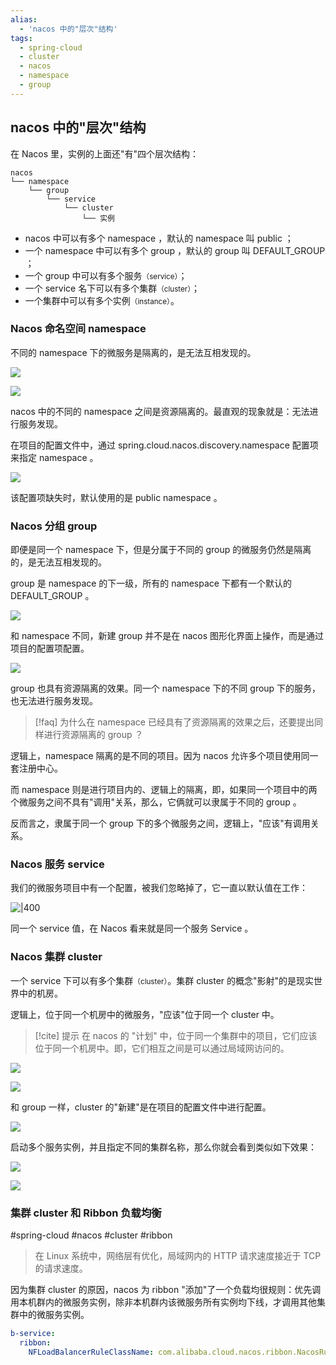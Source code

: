 ```yaml
---
alias: 
  - 'nacos 中的"层次"结构'
tags: 
  - spring-cloud  
  - cluster
  - nacos
  - namespace
  - group
---
```


## nacos 中的"层次"结构

在 Nacos 里，实例的上面还"有"四个层次结构：

```
nacos
└── namespace
    └── group
        └── service
            └── cluster
                └── 实例
```

- nacos 中可以有多个 namespace ，默认的 namespace 叫 public ；
- 一个 namespace 中可以有多个 group ，默认的 group 叫 DEFAULT_GROUP ；
- 一个 group 中可以有多个服务<small>（service）</small>；
- 一个 service 名下可以有多个集群<small>（cluster）</small>；
- 一个集群中可以有多个实例<small>（instance）</small>。

### Nacos 命名空间 namespace

不同的 namespace 下的微服务是隔离的，是无法互相发现的。

![](https://woniumd.oss-cn-hangzhou.aliyuncs.com/java/hemiao/20220729232939.png)


![](https://woniumd.oss-cn-hangzhou.aliyuncs.com/java/hemiao/20220730000927.png)


nacos 中的不同的 namespace 之间是资源隔离的。最直观的现象就是：无法进行服务发现。

在项目的配置文件中，通过 spring.cloud.nacos.discovery.namespace 配置项来指定 namespace 。

![](https://woniumd.oss-cn-hangzhou.aliyuncs.com/java/hemiao/20220730001417.png)

该配置项缺失时，默认使用的是 public namespace 。


### Nacos 分组 group

即便是同一个 namespace 下，但是分属于不同的 group 的微服务仍然是隔离的，是无法互相发现的。

group 是 namespace 的下一级，所有的 namespace 下都有一个默认的 DEFAULT_GROUP 。

![](https://woniumd.oss-cn-hangzhou.aliyuncs.com/java/hemiao/20220730001743.png)

和 namespace 不同，新建 group 并不是在 nacos 图形化界面上操作，而是通过项目的配置项配置。

![](https://woniumd.oss-cn-hangzhou.aliyuncs.com/java/hemiao/20220730002518.png)

group 也具有资源隔离的效果。同一个 namespace 下的不同 group 下的服务，也无法进行服务发现。

> [!faq] 为什么在 namespace 已经具有了资源隔离的效果之后，还要提出同样进行资源隔离的 group ？

逻辑上，namespace 隔离的是不同的项目。因为 nacos 允许多个项目使用同一套注册中心。

而 namespace 则是进行项目内的、逻辑上的隔离，即，如果同一个项目中的两个微服务之间不具有"调用"关系，那么，它俩就可以隶属于不同的 group 。

反而言之，隶属于同一个 group 下的多个微服务之间，逻辑上，"应该"有调用关系。



### Nacos 服务 service

我们的微服务项目中有一个配置，被我们忽略掉了，它一直以默认值在工作：

![|400](https://woniumd.oss-cn-hangzhou.aliyuncs.com/java/hemiao/20220730184653.png)

同一个 service 值，在 Nacos 看来就是同一个服务 Service 。

### Nacos 集群 cluster

一个 service 下可以有多个集群<small>（cluster）</small>。集群 cluster 的概念"影射"的是现实世界中的机房。

逻辑上，位于同一个机房中的微服务，"应该"位于同一个 cluster 中。

> [!cite] 提示
> 在 nacos 的 "计划" 中，位于同一个集群中的项目，它们应该位于同一个机房中。即，它们相互之间是可以通过局域网访问的。


![](https://woniumd.oss-cn-hangzhou.aliyuncs.com/java/hemiao/20220730004117.png)

![](https://woniumd.oss-cn-hangzhou.aliyuncs.com/java/hemiao/20220730004249.png)

和 group 一样，cluster 的"新建"是在项目的配置文件中进行配置。

![](https://woniumd.oss-cn-hangzhou.aliyuncs.com/java/hemiao/20220730004857.png)


启动多个服务实例，并且指定不同的集群名称，那么你就会看到类似如下效果：

![](https://woniumd.oss-cn-hangzhou.aliyuncs.com/java/hemiao/20220730004958.png)


![](https://woniumd.oss-cn-hangzhou.aliyuncs.com/java/hemiao/20220730005253.png)


### 集群 cluster 和 Ribbon 负载均衡

#spring-cloud #nacos  #cluster #ribbon 

> 在 Linux 系统中，网络层有优化，局域网内的 HTTP 请求速度接近于 TCP 的请求速度。

因为集群 cluster 的原因，nacos 为 ribbon "添加"了一个负载均很规则：优先调用本机群内的微服务实例，除非本机群内该微服务所有实例均下线，才调用其他集群中的微服务实例。

```yaml
b-service:  
  ribbon:  
    NFLoadBalancerRuleClassName: com.alibaba.cloud.nacos.ribbon.NacosRule
```



